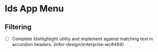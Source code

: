 # Ids App Menu

## Filtering

- [ ] Complete IdsHighlight utility and implement against matching text in accordion headers. (infor-design/enterprise-wc#494)
